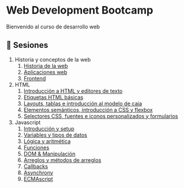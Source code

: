 # Web Development Bootcamp

Bienvenido al curso de desarrollo web

## :bookmark_tabs: Sesiones
1. Historia y conceptos de la web
    1. [Historia de la web](pre-curso/modulo_1/sesion_1.1)
    2. [Aplicaciones web](pre-curso/modulo_1/sesion_1.2)
    3. [Frontend](pre-curso/modulo_1/sesion_1.3)
2. HTML  
    1. [Introducción a HTML y editores de texto](pre-curso/modulo_2/sesion_2.1.1)
    1. [Etiquetas HTML básicas](pre-curso/modulo_2/sesion_2.1.2)
    1. [Layouts, tablas e introducción al modelo de caja](pre-curso/modulo_2/sesion_2.1.3)
    1. [Elementos semánticos, introducción a CSS y flexbox](pre-curso/modulo_2/sesion_2.1.4)
    1. [Selectores CSS, fuentes e iconos personalizados y formularios](pre-curso/modulo_2/sesion_2.1.5)
3. Javascript
    1. [Introducción y setup](pre-curso/modulo_3/sesion_3.1)
    2. [Variables y tipos de datos](pre-curso/modulo_3/sesion_3.2)
    3. [Lógica y aritmética](pre-curso/modulo_3/sesion_3.3)
    4. [Funciones](pre-curso/modulo_3/sesion_3.4)
    5. [DOM & Manipulación](pre-curso/modulo_3/sesion_3.5)
    6. [Arreglos y métodos de arreglos](pre-curso/modulo_3/sesion_3.6)
    7. [Callbacks](pre-curso/modulo_3/sesion_3.7)
    8. [Asynchrony](pre-curso/modulo_3/sesion_3.8)
    9. [ECMAscript](pre-curso/modulo_3/sesion_3.9)
